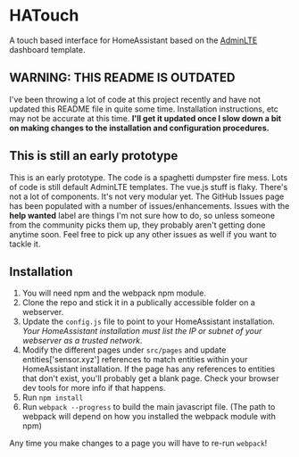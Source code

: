 # HATouch

A touch based interface for HomeAssistant based on the [AdminLTE](https://almsaeedstudio.com/themes/AdminLTE) dashboard template.

## WARNING: THIS README IS OUTDATED
I've been throwing a lot of code at this project recently and have not updated this README file in quite some time. Installation instructions, etc may not be accurate at this time. **I'll get it updated once I slow down a bit on making changes to the installation and configuration procedures.**

## This is still an early prototype
This is an early prototype. The code is a spaghetti dumpster fire mess. Lots of code is still default AdminLTE templates. The vue.js stuff is flaky. There's not a lot of components. It's not very modular yet.
The GitHub Issues page has been populated with a number of issues/enhancements. Issues with the __help wanted__ label are things I'm not sure how to do, so unless someone from the community picks
them up, they probably aren't getting done anytime soon. Feel free to pick up any other issues as well if you want to tackle it.

## Installation
1. You will need npm and the webpack npm module.
2. Clone the repo and stick it in a publically accessible folder on a webserver.
3. Update the `config.js` file to point to your HomeAssistant installation.
_Your HomeAssistant installation must list the IP or subnet of your webserver as a trusted network._
4. Modify the different pages under `src/pages` and update entities['sensor.xyz'] references to match entities within your HomeAssistant installation. If the page has any references to entities that don't exist, you'll probably get a blank page. Check your browser dev tools for more info if that happens.
5. Run `npm install`
6. Run `webpack --progress` to build the main javascript file. (The path to webpack will depend on how you installed the webpack module with npm)

Any time you make changes to a page you will have to re-run `webpack`!